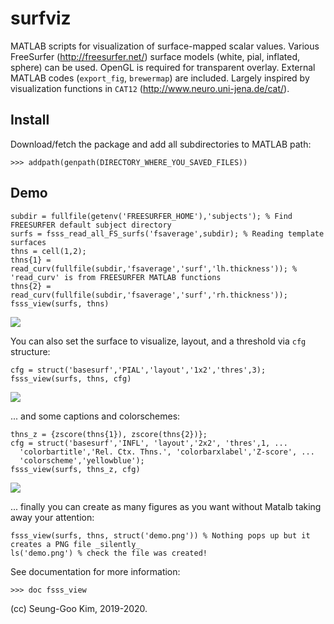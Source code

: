 # surfviz

MATLAB scripts for visualization of surface-mapped scalar values. Various FreeSurfer (http://freesurfer.net/) surface models (white, pial, inflated, sphere) can be used. OpenGL is required for transparent overlay. External MATLAB codes (`export_fig`, `brewermap`) are included. Largely inspired by visualization functions in `CAT12` (http://www.neuro.uni-jena.de/cat/).

## Install
Download/fetch the package and add all subdirectories to MATLAB path:
```
>>> addpath(genpath(DIRECTORY_WHERE_YOU_SAVED_FILES))
```

## Demo
```
subdir = fullfile(getenv('FREESURFER_HOME'),'subjects'); % Find FREESURFER default subject directory
surfs = fsss_read_all_FS_surfs('fsaverage',subdir); % Reading template surfaces
thns = cell(1,2);
thns{1} = read_curv(fullfile(subdir,'fsaverage','surf','lh.thickness')); % 'read_curv' is from FREESURFER MATLAB functions
thns{2} = read_curv(fullfile(subdir,'fsaverage','surf','rh.thickness'));
fsss_view(surfs, thns)
```
![](https://github.com/solleo/surfviz/blob/master/images/demo1.png)

You can also set the surface to visualize, layout, and a threshold via `cfg` structure:
```
cfg = struct('basesurf','PIAL','layout','1x2','thres',3);
fsss_view(surfs, thns, cfg)
```
![](https://github.com/solleo/surfviz/blob/master/images/demo2.2.png)

... and some captions and colorschemes: 
```
thns_z = {zscore(thns{1}), zscore(thns{2})};
cfg = struct('basesurf','INFL', 'layout','2x2', 'thres',1, ...
  'colorbartitle','Rel. Ctx. Thns.', 'colorbarxlabel','Z-score', ...
  'colorscheme','yellowblue');
fsss_view(surfs, thns_z, cfg)
```
![](https://github.com/solleo/surfviz/blob/master/images/demo4.3.png)

... finally you can create as many figures as you want without Matalb taking away your attention:
```
fsss_view(surfs, thns, struct('demo.png')) % Nothing pops up but it creates a PNG file _silently_
ls('demo.png') % check the file was created!
```

See documentation for more information:
```
>>> doc fsss_view
```

(cc) Seung-Goo Kim, 2019-2020.
